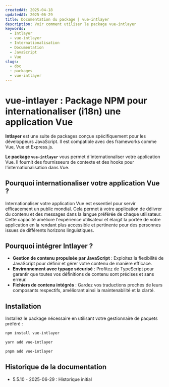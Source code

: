 ```yaml
---
createdAt: 2025-04-18
updatedAt: 2025-06-29
title: Documentation du package | vue-intlayer
description: Voir comment utiliser le package vue-intlayer
keywords:
  - Intlayer
  - vue-intlayer
  - Internationalisation
  - Documentation
  - JavaScript
  - Vue
slugs:
  - doc
  - packages
  - vue-intlayer
---
```


# vue-intlayer : Package NPM pour internationaliser (i18n) une application Vue

**Intlayer** est une suite de packages conçue spécifiquement pour les développeurs JavaScript. Il est compatible avec des frameworks comme Vue, Vue et Express.js.

**Le package `vue-intlayer`** vous permet d'internationaliser votre application Vue. Il fournit des fournisseurs de contexte et des hooks pour l'internationalisation dans Vue.

## Pourquoi internationaliser votre application Vue ?

Internationaliser votre application Vue est essentiel pour servir efficacement un public mondial. Cela permet à votre application de délivrer du contenu et des messages dans la langue préférée de chaque utilisateur. Cette capacité améliore l'expérience utilisateur et élargit la portée de votre application en la rendant plus accessible et pertinente pour des personnes issues de différents horizons linguistiques.

## Pourquoi intégrer Intlayer ?

- **Gestion de contenu propulsée par JavaScript** : Exploitez la flexibilité de JavaScript pour définir et gérer votre contenu de manière efficace.
- **Environnement avec typage sécurisé** : Profitez de TypeScript pour garantir que toutes vos définitions de contenu sont précises et sans erreur.
- **Fichiers de contenu intégrés** : Gardez vos traductions proches de leurs composants respectifs, améliorant ainsi la maintenabilité et la clarté.

## Installation

Installez le package nécessaire en utilisant votre gestionnaire de paquets préféré :

```bash packageManager="npm"
npm install vue-intlayer
```

```bash packageManager="yarn"
yarn add vue-intlayer
```

```bash packageManager="pnpm"
pnpm add vue-intlayer
```

## Historique de la documentation

- 5.5.10 - 2025-06-29 : Historique initial

